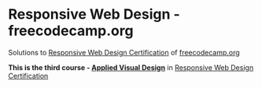 # Responsive Web Design - freecodecamp.org

Solutions to [Responsive Web Design Certification](https://www.freecodecamp.org/learn/responsive-web-design/ "Responsive Web Design Certification") of [freecodecamp.org](https://www.freecodecamp.org "Learn to code — for free.")

<strong>This is the third course - [Applied Visual Design](https://www.freecodecamp.org/learn/responsive-web-design/#applied-visual-design "Applied Visual Design")</strong> in [Responsive Web Design Certification](https://www.freecodecamp.org/learn/responsive-web-design/ "Responsive Web Design Certification")
